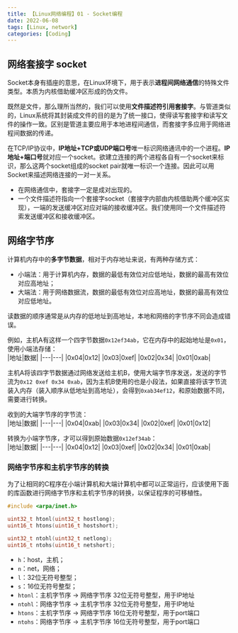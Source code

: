 ```yaml
---
title: 【Linux网络编程】01 - Socket编程
date: 2022-06-08
tags: [Linux, network]
categories: [Coding]
---
```


## 网络套接字 socket
Socket本身有插座的意思，在Linux环境下，用于表示**进程间网络通信**的特殊文件类型。本质为内核借助缓冲区形成的伪文件。

既然是文件，那么理所当然的，我们可以使用**文件描述符引用套接字**。与管道类似的，Linux系统将其封装成文件的目的是为了统一接口，使得读写套接字和读写文件的操作一致。区别是管道主要应用于本地进程间通信，而套接字多应用于网络进程间数据的传递。

在TCP/IP协议中，**IP地址+TCP或UDP端口号**唯一标识网络通讯中的一个进程。**IP地址+端口号**就对应一个socket。欲建立连接的两个进程各自有一个socket来标识，那么这两个socket组成的socket pair就唯一标识一个连接。因此可以用Socket来描述网络连接的一对一关系。

- 在网络通信中，套接字一定是成对出现的。
- 一个文件描述符指向一个套接字socket（套接字内部由内核借助两个缓冲区实现），一端的发送缓冲区对应对端的接收缓冲区。我们使用同一个文件描述符索发送缓冲区和接收缓冲区。

## 网络字节序
计算机内存中的**多字节数据**，相对于内存地址来说，有两种存储方式：
- 小端法：用于计算机内存，数据的最低有效位对应低地址，数据的最高有效位对应高地址；
- 大端法：用于网络数据流，数据的最低有效位对应高地址，数据的最高有效位对应低地址。

读数据的顺序通常是从内存的低地址到高地址，本地和网络的字节序不同会造成错误。

例如，主机A有这样一个四字节数据`0x12ef34ab`，它在内存中的起始地址是`0x01`，使用小端法存储：  
|地址|数据|
|---|---|
|0x04|0x12|
|0x03|0xef|
|0x02|0x34|
|0x01|0xab|

主机A将该四字节数据通过网络发送给主机B，使用大端字节序发送，发送的字节流为`0x12 0xef 0x34 0xab`，因为主机B使用的也是小段法，如果直接将该字节流装入内存（装入顺序从低地址到高地址），会得到`0xab34ef12`，和原始数据不同，需要进行转换。

收到的大端字节序的字节流：  
|地址|数据|
|---|---|
|0x04|0xab|
|0x03|0x34|
|0x02|0xef|
|0x01|0x12|

转换为小端字节序，才可以得到原始数据`0x12ef34ab`：  
|地址|数据|
|---|---|
|0x04|0x12|
|0x03|0xef|
|0x02|0x34|
|0x01|0xab|

### 网络字节序和主机字节序的转换
为了让相同的C程序在小端计算机和大端计算机中都可以正常运行，应该使用下面的库函数进行网络字节序和主机字节序的转换，以保证程序的可移植性。

```c
#include <arpa/inet.h>

uint32_t htonl(uint32_t hostlong);
uint16_t htons(uint16_t hostshort);

uint32_t ntohl(uint32_t netlong);
uint16_t ntohs(uint16_t netshort);
```
- `h`：host，主机；
- `n`：net，网络；
- `l`：32位无符号整型；
- `s`：16位无符号整型；
- `htonl`：主机字节序 -> 网络字节序 32位无符号整型，用于IP地址
- `ntohl`：网络字节序 -> 主机字节序 32位无符号整型，用于IP地址
- `htons`：主机字节序 -> 网络字节序 16位无符号整型，用于port端口
- `ntohs`：网络字节序 -> 主机字节序 16位无符号整型，用于port端口

